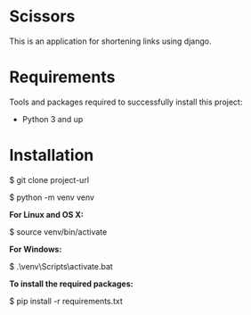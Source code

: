 # Scissors
This is an application for shortening links using django.
# Requirements
Tools and packages required to successfully install this project:
* Python 3 and up
# Installation
$ git clone project-url

$ python -m venv venv

**For Linux and OS X:**

$ source venv/bin/activate

**For Windows:**

$ .\venv\Scripts\activate.bat


**To install the required packages:**


$ pip install -r requirements.txt

